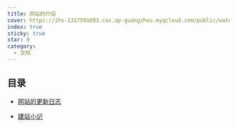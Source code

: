 ```yaml
---
title: 网站的介绍
cover: https://ihs-1317591693.cos.ap-guangzhou.myqcloud.com/public/water_world.png
index: true
sticky: true
star: 9
category:
  - 文档
---
```


## 目录
- [网站的更新日志](intro.md)

- [建站小记](dialog.md)